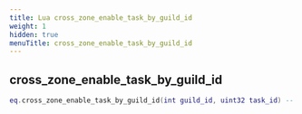 ```yaml
---
title: Lua cross_zone_enable_task_by_guild_id
weight: 1
hidden: true
menuTitle: cross_zone_enable_task_by_guild_id
---
```

## cross_zone_enable_task_by_guild_id
```lua
eq.cross_zone_enable_task_by_guild_id(int guild_id, uint32 task_id) -- void
```